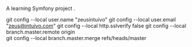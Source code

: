 A learning Symfony project .



git config --local user.name "zeusintuivo" 
git config --local user.email "zeus@intuivo.com" 
git config --local http.sslverify false 
git config --local branch.master.remote origin  
git config --local branch.master.merge refs/heads/master